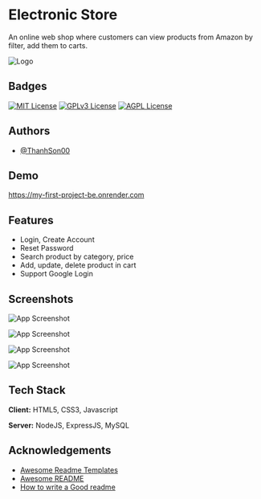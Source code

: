 
# Electronic Store

An online web shop where customers can view products from Amazon by filter, add them to carts.


![Logo](https://res.cloudinary.com/dfnm6sooi/image/upload/f_auto,q_auto/fpklzhxgtiau2ulcaktp)


## Badges

[![MIT License](https://img.shields.io/badge/License-MIT-green.svg)](https://choosealicense.com/licenses/mit/)
[![GPLv3 License](https://img.shields.io/badge/License-GPL%20v3-yellow.svg)](https://opensource.org/licenses/)
[![AGPL License](https://img.shields.io/badge/license-AGPL-blue.svg)](http://www.gnu.org/licenses/agpl-3.0)


## Authors

- [@ThanhSon00](https://www.github.com/ThanhSon00)


## Demo

https://my-first-project-be.onrender.com


## Features

- Login, Create Account
- Reset Password
- Search product by category, price
- Add, update, delete product in cart
- Support Google Login

## Screenshots

![App Screenshot](https://res.cloudinary.com/dfnm6sooi/image/upload/f_auto,q_auto/hzltirdcss33f9c3jppk)

![App Screenshot](https://res.cloudinary.com/dfnm6sooi/image/upload/f_auto,q_auto/clgxxkosevmxpoqvdo22)

![App Screenshot](https://res.cloudinary.com/dfnm6sooi/image/upload/f_auto,q_auto/lhowajoybvjiqzgex3cp)

![App Screenshot](https://res.cloudinary.com/dfnm6sooi/image/upload/f_auto,q_auto/rolpo5hypu1hivtaaqil)

## Tech Stack

**Client:** HTML5, CSS3, Javascript

**Server:** NodeJS, ExpressJS, MySQL


## Acknowledgements

 - [Awesome Readme Templates](https://awesomeopensource.com/project/elangosundar/awesome-README-templates)
 - [Awesome README](https://github.com/matiassingers/awesome-readme)
 - [How to write a Good readme](https://bulldogjob.com/news/449-how-to-write-a-good-readme-for-your-github-project)

